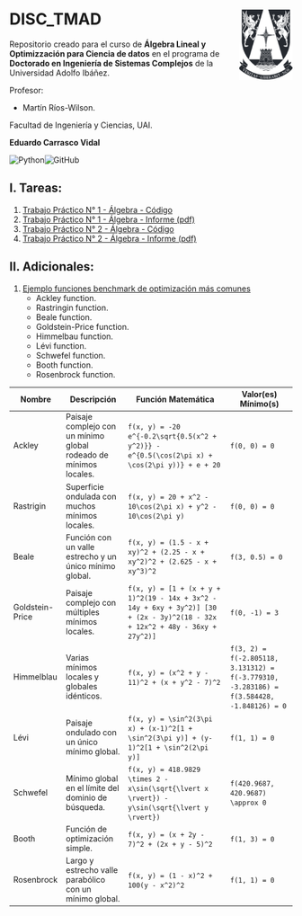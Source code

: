 # DISC_TMAD <img src="img/logo.png" align="right" width = "95px"/>
    
Repositorio creado para el curso de **Álgebra Lineal y Optimizzación para Ciencia de datos** en el programa de **Doctorado en Ingeniería de Sistemas Complejos** de la Universidad Adolfo Ibáñez.

Profesor: 
- Martín Ríos-Wilson. 

Facultad de Ingeniería y Ciencias, UAI.

**Eduardo Carrasco Vidal**
 
![Python](https://img.shields.io/badge/python-%2314354C.svg)![GitHub](https://img.shields.io/badge/github-%23121011.svg)

## I. Tareas:
1. [Trabajo Práctico N° 1 - Álgebra - Código](https://github.com/educarrascov/DISC_Algebra/blob/main/Trabajo%201.ipynb)
2. [Trabajo Práctico N° 1 - Álgebra - Informe (pdf)](https://github.com/educarrascov/DISC_Algebra/blob/main/Trabajo%201%20-%20ecarrascov.pdf)
3. [Trabajo Práctico N° 2 - Álgebra - Código](https://github.com/educarrascov/DISC_Algebra/blob/main/Trabajo%202.ipynb)
4. [Trabajo Práctico N° 2 - Álgebra - Informe (pdf)]()

## II. Adicionales:

1. [Ejemplo funciones benchmark de optimización más comunes](https://github.com/educarrascov/DISC_Algebra/blob/main/Respaldo%20Fun%20Optimizacion.ipynb)
   - Ackley function.
   - Rastringin function.
   - Beale function.
   - Goldstein-Price function.
   - Himmelbau function.
   - Lévi function.
   - Schwefel function.
   - Booth function.
   - Rosenbrock function.

| Nombre            | Descripción                                         | Función Matemática                                                                                                             | Valor(es) Mínimo(s) |
|-------------------|-----------------------------------------------------|--------------------------------------------------------------------------------------------------------------------------------|---------------------|
| Ackley            | Paisaje complejo con un mínimo global rodeado de mínimos locales. | `f(x, y) = -20 e^{-0.2\sqrt{0.5(x^2 + y^2)}} - e^{0.5(\cos(2\pi x) + \cos(2\pi y))} + e + 20`                                 | `f(0, 0) = 0`       |
| Rastrigin         | Superficie ondulada con muchos mínimos locales.     | `f(x, y) = 20 + x^2 - 10\cos(2\pi x) + y^2 - 10\cos(2\pi y)`                                                                    | `f(0, 0) = 0`       |
| Beale             | Función con un valle estrecho y un único mínimo global. | `f(x, y) = (1.5 - x + xy)^2 + (2.25 - x + xy^2)^2 + (2.625 - x + xy^3)^2`                                                      | `f(3, 0.5) = 0`     |
| Goldstein-Price   | Paisaje complejo con múltiples mínimos locales.     | `f(x, y) = [1 + (x + y + 1)^2(19 - 14x + 3x^2 - 14y + 6xy + 3y^2)] [30 + (2x - 3y)^2(18 - 32x + 12x^2 + 48y - 36xy + 27y^2)]` | `f(0, -1) = 3`      |
| Himmelblau        | Varias mínimos locales y globales idénticos.        | `f(x, y) = (x^2 + y - 11)^2 + (x + y^2 - 7)^2`                                                                                 | `f(3, 2) = f(-2.805118, 3.131312) = f(-3.779310, -3.283186) = f(3.584428, -1.848126) = 0` |
| Lévi              | Paisaje ondulado con un único mínimo global.        | `f(x, y) = \sin^2(3\pi x) + (x-1)^2[1 + \sin^2(3\pi y)] + (y-1)^2[1 + \sin^2(2\pi y)]`                                         | `f(1, 1) = 0`       |
| Schwefel          | Mínimo global en el límite del dominio de búsqueda. | `f(x, y) = 418.9829 \times 2 - x\sin(\sqrt{\lvert x \rvert}) - y\sin(\sqrt{\lvert y \rvert})`                                  | `f(420.9687, 420.9687) \approx 0` |
| Booth             | Función de optimización simple.                     | `f(x, y) = (x + 2y - 7)^2 + (2x + y - 5)^2`                                                                                    | `f(1, 3) = 0`       |
| Rosenbrock        | Largo y estrecho valle parabólico con un mínimo global. | `f(x, y) = (1 - x)^2 + 100(y - x^2)^2`                                                                                         | `f(1, 1) = 0`       |
